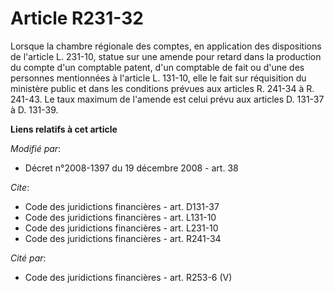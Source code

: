 # Article R231-32

Lorsque la chambre régionale des comptes, en application des dispositions de l'article L. 231-10, statue sur une amende pour
retard dans la production du compte d'un comptable patent, d'un comptable de fait ou d'une des personnes mentionnées à
l'article L. 131-10, elle le fait sur réquisition du ministère public et dans les conditions prévues aux articles R. 241-34 à
R. 241-43. Le taux maximum de l'amende est celui prévu aux articles D. 131-37 à D. 131-39.

**Liens relatifs à cet article**

_Modifié par_:

  - Décret n°2008-1397 du 19 décembre 2008 - art. 38

_Cite_:

  - Code des juridictions financières - art. D131-37
  - Code des juridictions financières - art. L131-10
  - Code des juridictions financières - art. L231-10
  - Code des juridictions financières - art. R241-34

_Cité par_:

  - Code des juridictions financières - art. R253-6 (V)
